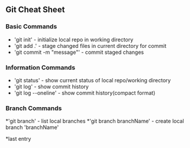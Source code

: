 ## Git Cheat Sheet



### Basic Commands

* 'git init' - initialize local repo in working directory
* 'git add .' - stage changed files in current directory for commit
* 'git commit -m "message"' - commit staged changes


### Information Commands

* 'git status' - show current status of local repo/working directory
* 'git log' - show commit history
* 'git log --oneline' - show commit history(compact format)


### Branch Commands
*'git branch' - list local branches
*'git branch branchName' - create local branch 'branchName'


*last entry
